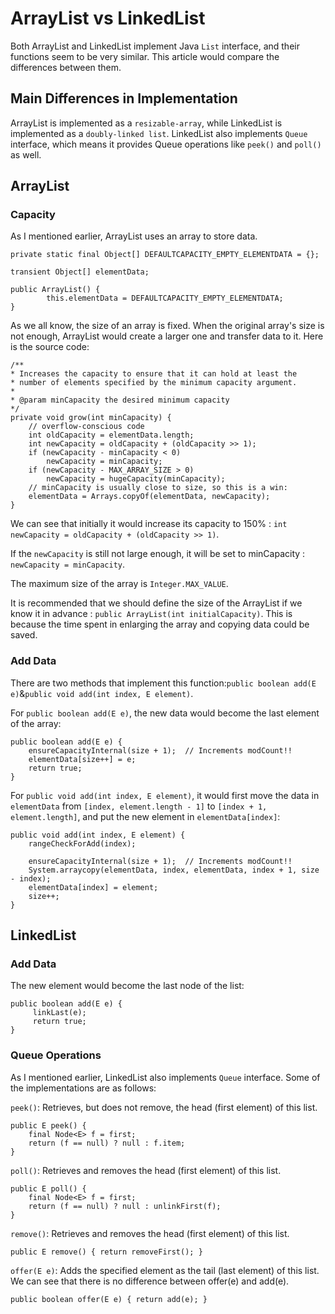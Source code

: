 # ArrayList vs LinkedList

Both ArrayList and LinkedList implement Java `List` interface, and their functions seem to be very similar. This article would compare the differences between them.

## Main Differences in Implementation 

ArrayList is implemented as a `resizable-array`, while LinkedList is implemented as a `doubly-linked list`. LinkedList also implements `Queue` interface, which means it provides Queue operations like `peek()` and `poll()` as well.

## ArrayList

### Capacity   

   
As I mentioned earlier, ArrayList uses an array to store data.

```
private static final Object[] DEFAULTCAPACITY_EMPTY_ELEMENTDATA = {};

transient Object[] elementData;

public ArrayList() {
        this.elementData = DEFAULTCAPACITY_EMPTY_ELEMENTDATA;
}
```

As we all know, the size of an array is fixed. When the original array's size is not enough, ArrayList would create a larger one and transfer data to it. Here is the source code:

```
/**
* Increases the capacity to ensure that it can hold at least the
* number of elements specified by the minimum capacity argument.
*
* @param minCapacity the desired minimum capacity
*/
private void grow(int minCapacity) {
    // overflow-conscious code
    int oldCapacity = elementData.length;
    int newCapacity = oldCapacity + (oldCapacity >> 1);
    if (newCapacity - minCapacity < 0)
        newCapacity = minCapacity;
    if (newCapacity - MAX_ARRAY_SIZE > 0)
        newCapacity = hugeCapacity(minCapacity);
    // minCapacity is usually close to size, so this is a win:
    elementData = Arrays.copyOf(elementData, newCapacity);
}
```

We can see that initially it would increase its capacity to 150% : `int newCapacity = oldCapacity + (oldCapacity >> 1)`.   

If the `newCapacity` is still not large enough, it will be set to minCapacity : `newCapacity = minCapacity`.

The maximum size of the array is `Integer.MAX_VALUE`.   

It is recommended that we should define the size of the ArrayList if we know it in advance : `public ArrayList(int initialCapacity)`. This is because the time spent in enlarging the array and copying data could be saved.

### Add Data

There are two methods that implement this function:`public boolean add(E e)`&`public void add(int index, E element)`.   

For `public boolean add(E e)`, the new data would become the last element of the array:

```
public boolean add(E e) {
    ensureCapacityInternal(size + 1);  // Increments modCount!!
    elementData[size++] = e;
    return true;
}
``` 

For `public void add(int index, E element)`, it would first move the data in `elementData` from `[index, element.length - 1]` to `[index + 1, element.length]`, and put the new element in `elementData[index]`:

```
public void add(int index, E element) {
    rangeCheckForAdd(index);

    ensureCapacityInternal(size + 1);  // Increments modCount!!
    System.arraycopy(elementData, index, elementData, index + 1, size - index);
    elementData[index] = element;
    size++;
}
```   

## LinkedList

### Add Data

The new element would become the last node of the list:

```
public boolean add(E e) {
     linkLast(e);
     return true;
}
```

### Queue Operations

As I mentioned earlier, LinkedList also implements `Queue` interface. Some of the implementations are as follows:   

`peek()`: Retrieves, but does not remove, the head (first element) of this list.
``` 
public E peek() {
    final Node<E> f = first;
    return (f == null) ? null : f.item;
}
```
`poll()`: Retrieves and removes the head (first element) of this list.
```
public E poll() {
    final Node<E> f = first;
    return (f == null) ? null : unlinkFirst(f);
}
```
`remove()`: Retrieves and removes the head (first element) of this list.
```
public E remove() { return removeFirst(); }
```
`offer(E e)`: Adds the specified element as the tail (last element) of this list.   
We can see that there is no difference between offer(e) and add(e).
```
public boolean offer(E e) { return add(e); }
```
